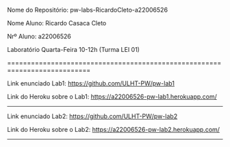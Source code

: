 Nome do Repositório: pw-labs-RicardoCleto-a22006526

Nome Aluno: Ricardo Casaca Cleto

Nrº Aluno: a22006526

Laboratório Quarta-Feira 10-12h (Turma LEI 01)

===========================================================================

Link enunciado Lab1: https://github.com/ULHT-PW/pw-lab1 

Link do Heroku sobre o Lab1: https://a22006526-pw-lab1.herokuapp.com/

----------------------------------------------------------------------------
Link enunciado Lab2: https://github.com/ULHT-PW/pw-lab2


Link do Heroku sobre o Lab2: https://a22006526-pw-lab2.herokuapp.com/

----------------------------------------------------------------------------
